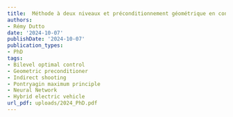 ```yaml
---
title:  Méthode à deux niveaux et préconditionnement géométrique en contrôle optimal. Application au problème de répartition de couple des véhicules hybrides électriques.
authors:
- Rémy Dutto
date: '2024-10-07'
publishDate: '2024-10-07'
publication_types:
- PhD
tags:
- Bilevel optimal control
- Geometric preconditioner
- Indirect shooting
- Pontryagin maximum principle
- Neural Network
- Hybrid electric vehicle
url_pdf: uploads/2024_PhD.pdf
---
```

